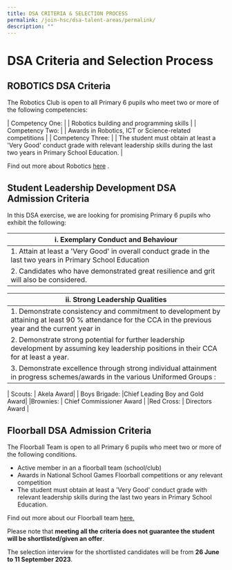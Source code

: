```yaml
---
title: DSA CRITERIA & SELECTION PROCESS
permalink: /join-hsc/dsa-talent-areas/permalink/
description: ""
---
```

DSA Criteria and Selection Process  
================

ROBOTICS DSA Criteria
---------------------

The Robotics Club is open to all Primary 6 pupils who meet two or more of the following competencies: 


| Competency One: |  | Robotics building and programming skills |
| Competency Two:    |  | Awards in Robotics, ICT or Science-related competitions |
| Competency Three:  |    | The student must obtain at least a 'Very Good' conduct grade with relevant leadership skills during the last two years in Primary School Education.     |


Find out more about Robotics [here](https://staging.d2qbslbi9g4bi3.amplifyapp.com/hsc-experience/Co-Curriculum/robotics/permalink/)&nbsp;.


Student Leadership Development DSA Admission Criteria
-----------------------------------------------------

In this DSA exercise, we are looking for promising Primary 6 pupils who exhibit the following:

| i. Exemplary Conduct and Behaviour |
| --- |
| 1. Attain at least a 'Very Good' in overall conduct grade in the last two years in Primary School Education
| 2. Candidates who have demonstrated great resilience and grit will also be considered. |

| ii. Strong Leadership Qualities |
| --- |
| 1. Demonstrate consistency and commitment to development by attaining at least 90 % attendance for the CCA in the previous year and the current year in |
| 2. Demonstrate strong potential for further leadership development by assuming key leadership positions in their CCA for at least a year.  
 | 3. Demonstrate excellence through strong individual attainment in progress schemes/awards in the various Uniformed Groups :
 

| Scouts:            | Akela Award|
| Boys Brigade: |Chief Leading Boy and Gold Award|
|Brownies:     | Chief Commissioner Award     |
|Red Cross:     | Directors Award     | 


 
 Floorball DSA Admission Criteria
--------------------------------

The Floorball Team is open to all Primary 6 pupils who meet two or more of the following conditions.  
*   Active member in an a floorball team (school/club)
*   Awards in National School Games Floorball competitions or any relevant competition
*   The student must obtain at least a 'Very Good' conduct grade with relevant leadership skills during the last two years in Primary School Education.

Find out more about our Floorball team&nbsp;[here.](https://staging.d2qbslbi9g4bi3.amplifyapp.com/hsc-experience/Co-Curriculum/floorball/permalink/)

Please note that **meeting all the criteria does not guarantee the student will be shortlisted/given an offer**. 

The selection interview for the shortlisted candidates will be from **26 June to 11 September 2023**.